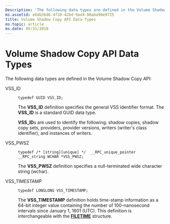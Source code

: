```yaml
---
Description: 'The following data types are defined in the Volume Shadow Copy API:'
ms.assetid: e64b36d6-4f10-42bd-9ad4-00aba90e9715
title: Volume Shadow Copy API Data Types
ms.topic: article
ms.date: 05/31/2018
---
```


# Volume Shadow Copy API Data Types

The following data types are defined in the Volume Shadow Copy API:

<dl> <dt>

<span id="VSS_ID"></span><span id="vss_id"></span>VSS\_ID
</dt> <dd>

``` syntax
typedef GUID VSS_ID;
```

The **VSS\_ID** definition specifies the general VSS identifier format. The **VSS\_ID** is a standard GUID data type.

**VSS\_ID**s are used to identify the following: shadow copies, shadow copy sets, providers, provider versions, writers (writer's class identifier), and instances of writers.

</dd> <dt>

<span id="VSS_PWSZ"></span><span id="vss_pwsz"></span>VSS\_PWSZ
</dt> <dd>

``` syntax
typedef /* [string][unique] */  __RPC_unique_pointer  __RPC_string WCHAR *VSS_PWSZ;
```

The **VSS\_PWSZ** definition specifies a null-terminated wide character string (wchar).

</dd> <dt>

<span id="VSS_TIMESTAMP"></span><span id="vss_timestamp"></span>VSS\_TIMESTAMP
</dt> <dd>

``` syntax
typedef LONGLONG VSS_TIMESTAMP;
```

The **VSS\_TIMESTAMP** definition holds time-stamp information as a 64-bit integer value containing the number of 100-nanosecond intervals since January 1, 1601 (UTC). This definition is interchangeable with the [**FILETIME**](https://msdn.microsoft.com/library/ms724284(v=VS.85).aspx) structure.

</dd> </dl>

 

 




